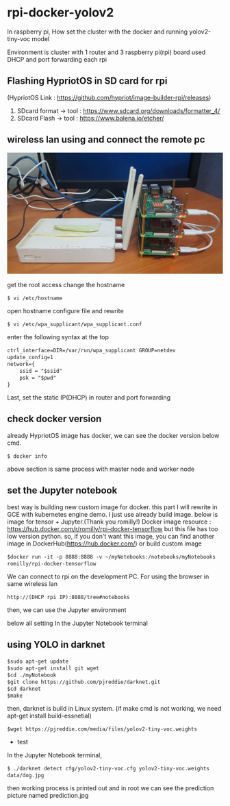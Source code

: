 # rpi-docker-yolov2
In raspberry pi, How set the cluster with the docker and running yolov2-tiny-voc model

Environment is cluster with 1 router and 3 raspberry pi(rpi) board used DHCP and port forwarding each rpi

## Flashing HypriotOS in SD card  for rpi
(HypriotOS Link : https://github.com/hypriot/image-builder-rpi/releases)
1. SDcard format -> tool : https://www.sdcard.org/downloads/formatter_4/
2. SDcard Flash -> tool : https://www.balena.io/etcher/
## wireless lan using and connect the remote pc

![raspberry pi setting](./Pictures/20190219_204414.jpg)

get the root access
change the hostname
```
$ vi /etc/hostname
```
open hostname configure file and rewrite
```
$ vi /etc/wpa_supplicant/wpa_supplicant.conf
```
enter the following syntax at the top
```
ctrl_interface=DIR=/var/run/wpa_supplicant GROUP=netdev
update_config=1
network={
	ssid = "$ssid"
	psk = "$pwd"
}
```
Last, set the static IP(DHCP) in router and port forwarding

## check docker version
already HypriotOS image has docker, we can see the docker version below cmd.
```
$ docker info
```
above section is same process with master node and worker node

## set the Jupyter notebook
best way is building new custom image for docker. this part I will rewrite in GCE with kubernetes engine demo.
I just use already build image. below is image for tensor + Jupyter.(Thank you romilly!)
Docker image resource : https://hub.docker.com/r/romilly/rpi-docker-tensorflow
but this file has too low version python. so, if you don't want this image, you can find another image in DockerHub(https://hub.docker.com/) or build custom image
```
$docker run -it -p 8888:8888 -v ~/myNotebooks:/notebooks/myNotebooks romilly/rpi-docker-tensorflow
```
We can connect to rpi on the development PC.
For using the browser in same wireless lan
```
http://(DHCP rpi IP):8888/tree#notebooks
```
then, we can use the Jupyter environment

below all setting In the Jupyter Notebook terminal
## using YOLO in darknet
```
$sudo apt-get update
$sudo apt-get install git wget
$cd ./myNotebook
$git clone https://github.com/pjreddie/darknet.git
$cd darknet
$make
```
then, darknet is build in Linux system. (if make cmd is not working, we need apt-get install build-essnetial) 
```
$wget https://pjreddie.com/media/files/yolov2-tiny-voc.weights
```
- test

In the Jupyter Notebook terminal,
```
$ ./darknet detect cfg/yolov2-tiny-voc.cfg yolov2-tiny-voc.weights data/dog.jpg
```
then working process is printed out and in root we can see the prediction picture named prediction.jpg

